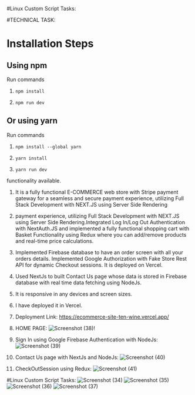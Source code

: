 #Linux Custom Script Tasks:



#TECHNICAL TASK:

# Installation Steps



## Using npm

Run commands

1) ```npm install```


2) ```npm run dev```


## Or using yarn

Run commands 

1) ```npm install --global yarn```

2) ```yarn install```

3) ```yarn run dev```

functionality available.
1. It is a fully functional E-COMMERCE web store with Stripe payment gateway for a seamless and secure payment experience, utilizing Full Stack Development with NEXT.JS using Server Side Rendering
2. payment experience, utilizing Full Stack Development with NEXT.JS using Server Side Rendering.Integrated Log In/Log Out Authentication with NextAuth.JS and implemented a fully functional shopping cart with Basket Functionality using Redux where you can add/remove products and real-time price calculations.
3. Implemented Firebase database to have an order screen with all your orders details. Implemented Google Authorization with Fake Store Rest API for dynamic Checkout sessions. It is deployed on Vercel.
4. Used NextJs to built Contact Us page whose data is stored in Firebase database with real time data fetching using NodeJs.
5. It is responsive in any devices and screen sizes.
6. I have deployed it in Vercel.
7. Deployment Link: https://ecommerce-site-ten-wine.vercel.app/
8. HOME PAGE:
![Screenshot (38)](https://github.com/Suprabhatgit/ECOMMERCE/assets/141928640/3192a6c7-3d1c-479c-a46a-3530b8c3cae4)!

9. Sign In using Google Firebase Authentication with NodeJs:
![Screenshot (39)](https://github.com/Suprabhatgit/ECOMMERCE/assets/141928640/84a3b7d9-5d5e-400c-b875-9f92fc8934a6)
10. Contact Us page with NextJs and NodeJs:
![Screenshot (40)](https://github.com/Suprabhatgit/ECOMMERCE/assets/141928640/c889a8ad-45b1-4dbf-a639-af61885158f8)
11. CheckOutSession using Redux:
![Screenshot (41)](https://github.com/Suprabhatgit/ECOMMERCE/assets/141928640/c757bdbc-361a-4a43-97cb-03206045720b)

#Linux Custom Script Tasks:
![Screenshot (34)](https://github.com/Suprabhatgit/ECOMMERCE/assets/141928640/f3ab0dda-b8d6-4a18-85bd-73c4b67faf9c)
![Screenshot (35)](https://github.com/Suprabhatgit/ECOMMERCE/assets/141928640/68a20f1b-3a13-449f-8372-7ebc6688b38c)
![Screenshot (36)](https://github.com/Suprabhatgit/ECOMMERCE/assets/141928640/707d988d-7341-4e21-9e2c-d459259f6bab)
![Screenshot (37)](https://github.com/Suprabhatgit/ECOMMERCE/assets/141928640/47759ee6-0f03-4de4-b84f-96dfd9c8ca97)
